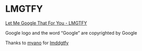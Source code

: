 # LMGTFY

[Let Me Google That For You - LMGTFY](https://lmddgtfy.medip.dev/)

Google logo and the word “Google” are copyrighted by Google

Thanks to [myano](https://github.com/myano/) for [lmddgtfy](https://github.com/myano/lmddgtfy)